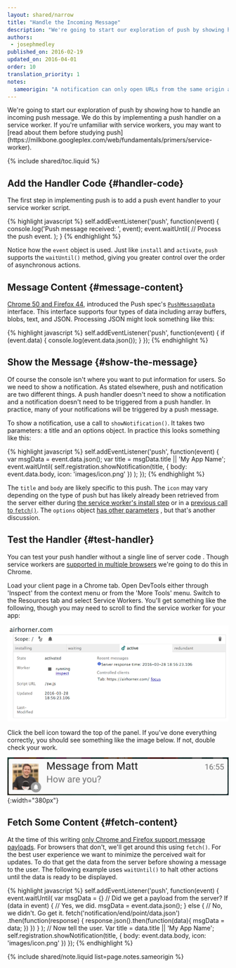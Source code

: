 ```yaml
---
layout: shared/narrow
title: "Handle the Incoming Message"
description: "We're going to start our exploration of push by showing how to handle an incoming push message."
authors:
 - josephmedley
published_on: 2016-02-19
updated_on: 2016-04-01
order: 10
translation_priority: 1
notes:
  sameorigin: "A notification can only open URLs from the same origin as the notification. The simplest way to overcome this issue is to have a page on your domain that performs a redirect."
---
```


<p class="intro" markdown="1">   We're going to start our exploration of push by
showing how to handle an incoming push message. We do this by implementing a
push handler on a service worker. If you're unfamiliar with service workers, you
may want to [read about them before studying push](https://milkbone.googleplex.com/web/fundamentals/primers/service-worker).
</p>

{% include shared/toc.liquid %}

## Add the Handler Code {#handler-code}

The first step in implementing push is to add a push event handler to your
service worker script.

{% highlight javascript %}
self.addEventListener('push', function(event) {
  console.log('Push message received: ', event);
  event.waitUntil(
    // Process the push event.
  );
}
{% endhighlight %}

Notice how the `event` object is used. Just like `install` and `activate`,
`push` supports the `waitUntil()` method, giving you greater control over the
order of asynchronous actions.

## Message Content {#message-content}

[Chrome 50 and Firefox 44](http://caniuse.com/#feat=push-api), introduced the
Push spec's [`PushMessageData`](https://developer.mozilla.org/en-US/docs/Web/API/PushMessageData)
interface. This interface supports four types of data including array buffers, 
blobs, text, and JSON. Processing JSON might look something like this:

{% highlight javascript %}
self.addEventListener('push', function(event) {
  if (event.data) {
    console.log(event.data.json());
  }
});
{% endhighlight %}

## Show the Message {#show-the-message}

Of course the console isn't where you want to put information for users. So we
need to show a notification. As stated elsewhere, push and notification are two
different things. A push handler doesn't need to show a notification and a
notification doesn't need to be triggered from a push handler. In practice, many
of your notifications will be triggered by a push message.

To show a notification, use a call to `showNotification()`. It takes two
parameters: a title and an options object. In practice this looks something like
this:

{% highlight javascript %}
self.addEventListener('push', function(event) {
  var msgData = event.data.json();
  var title = msgData.title || 'My App Name';
  event.waitUntil(
    self.registration.showNotification(title, {
      body: event.data.body,
      icon: 'images/icon.png'
    })
  );
});
{% endhighlight %}

The `title` and `body` are likely specific to this push. The `icon` may vary
depending on the type of push but has likely already been retrieved from the
server either during
[the service worker's install step](/web/fundamentals/primers/service-worker/install) 
or in a [previous call to `fetch()`](/web/fundamentals/primers/service-worker/cache-and-return-requests). 
The `options` object [has other parameters](https://developer.mozilla.org/en-US/docs/Web/API/ServiceWorkerRegistration/showNotification)
, but that's another discussion.

## Test the Handler {#test-handler}

You can test your push handler without a single line of server code . Though
service workers are [supported in multiple browsers](https://jakearchibald.github.io/isserviceworkerready/)
we're going to do this in Chrome.

Load your client page in a Chrome tab. Open DevTools either through 'Inspect'
from the context menu or from the 'More Tools' menu. Switch to the Resources tab
and select Service Workers. You'll get something like the following, though you
may need to scroll to find the service worker for your app:

![Resources panel showing service worker controls.](images/serviceworker-panel.png)

Click the bell icon toward the top of the panel. If you've done everything
correctly, you should see something like the image below. If not, double check
your work.

![A test push message.](images/notification.png){:width="380px"}

## Fetch Some Content {#fetch-content}

At the time of this writing [only Chrome and Firefox support message payloads](caniuse.com/#feat=push-api).
For browsers that don't, we'll get around this using `fetch()`.  For the best
user experience we want to minimize the perceived wait for updates. To do that
get the data from the server before showing a message to the user. The following
example uses `waitUntil()` to halt other actions until the data is ready to be
displayed.

{% highlight javascript %}
self.addEventListener('push', function(event) {
  event.waitUntil(
    var msgData = {}
    // Did we get a payload from the server?
    If (data in event) {
      // Yes, we did.
      msgData = event.data.json();
    } else {
      // No, we didn't. Go get it.
      fetch('notification/end/point/data.json')
        .then(function(response) {
          response.json().then(function(data){
            msgData = data;
          })
        })
    }
  );
  // Now tell the user.
  Var title = data.title || 'My App Name';
  self.registration.showNotification(title, {
    body: event.data.body,
    icon: 'images/icon.png'
  })
});
{% endhighlight %}

{% include shared/note.liquid list=page.notes.sameorigin %}